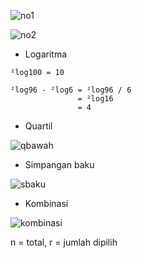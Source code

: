 ![no1](https://latex.codecogs.com/svg.image?9^\frac32&space;&plus;&space;125^\frac23&space;=&space;3^{2\frac32}&space;&plus;&space;5^{3\frac32})

![no2](https://latex.codecogs.com/svg.image?\frac{4&space;&plus;&space;3&space;\sqrt{2}}{2-&space;\sqrt{2}}&space;=&space;\frac{4&space;&plus;&space;3\sqrt{2}}{2&space;-\sqrt{2}}&space;*&space;\frac{2&plus;\sqrt{2}}{2&plus;\sqrt{2}}&space;&space;)

- Logaritma

```
²log100 = 10

²log96 - ²log6 = ²log96 / 6
               = ²log16
               = 4
```

- Quartil

![qbawah](https://encrypted-tbn0.gstatic.com/images?q=tbn:ANd9GcT02iC4b_CQ_ft6dWdsJV699u_bdluaN7jAPA&usqp=CAU)

- Simpangan baku

![sbaku](https://gurubelajarku.com/wp-content/uploads/2019/06/Contoh-Soal-Simpangan-Baku.jpg)

- Kombinasi

![kombinasi](https://www.gstatic.com/education/formulas2/397133473/id/combination_formula.svg)

n = total, r = jumlah dipilih
